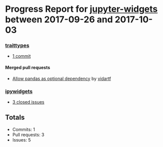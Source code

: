 # Progress Report for [jupyter-widgets](https://github.com/jupyter-widgets) between 2017-09-26 and 2017-10-03

### [traittypes](https://github.com/jupyter-widgets/traittypes)
-  [1 commit](https://github.com/jupyter-widgets/traittypes/compare/master@%7B1506398400%7D...master@%7B1507003200%7D)

#### Merged pull requests
- [Allow pandas as optional dependency](https://github.com/jupyter-widgets/traittypes/pull/19) by [vidartf](https://github.com/vidartf)

### [ipywidgets](https://github.com/jupyter-widgets/ipywidgets)
-  [3 closed issues](https://github.com/jupyter-widgets/ipywidgets/issues?utf8=%E2%9C%93&q=is%3Aissue%20closed%3A2017-09-26..2017-10-03)

## Totals
- Commits: 1
- Pull requests: 3
- Issues: 5
